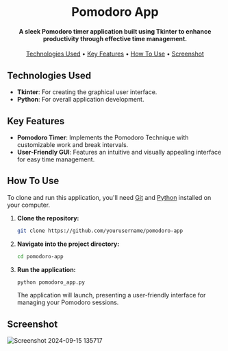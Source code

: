 <h1 align="center">
  Pomodoro App
  <br>
</h1>

<h4 align="center">A sleek Pomodoro timer application built using Tkinter to enhance productivity through effective time management.</h4>

<p align="center">
  <a href="#technologies-used">Technologies Used</a> •
  <a href="#key-features">Key Features</a> •
  <a href="#how-to-use">How To Use</a> •
  <a href="#screenshot">Screenshot</a>
</p>

## Technologies Used

* **Tkinter**: For creating the graphical user interface.
* **Python**: For overall application development.

## Key Features

* **Pomodoro Timer**: Implements the Pomodoro Technique with customizable work and break intervals.
* **User-Friendly GUI**: Features an intuitive and visually appealing interface for easy time management.

## How To Use

To clone and run this application, you'll need [Git](https://git-scm.com) and [Python](https://www.python.org/downloads/) installed on your computer. 

1. **Clone the repository:**

    ```bash
    git clone https://github.com/yourusername/pomodoro-app
    ```

2. **Navigate into the project directory:**

    ```bash
    cd pomodoro-app
    ```

3. **Run the application:**

    ```bash
    python pomodoro_app.py
    ```

    The application will launch, presenting a user-friendly interface for managing your Pomodoro sessions.

## Screenshot

<!-- Add the screenshot of the Pomodoro app here -->
![Screenshot 2024-09-15 135717](https://github.com/user-attachments/assets/1baeb352-6e18-438d-99f4-0b4134b7d24d)
